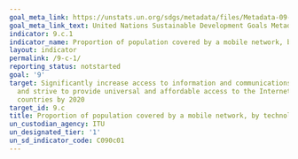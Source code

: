 ```yaml
---
goal_meta_link: https://unstats.un.org/sdgs/metadata/files/Metadata-09-0C-01.pdf
goal_meta_link_text: United Nations Sustainable Development Goals Metadata (pdf 663kB)
indicator: 9.c.1
indicator_name: Proportion of population covered by a mobile network, by technology
layout: indicator
permalink: /9-c-1/
reporting_status: notstarted
goal: '9'
target: Significantly increase access to information and communications technology
  and strive to provide universal and affordable access to the Internet in least developed
  countries by 2020
target_id: 9.c
title: Proportion of population covered by a mobile network, by technology
un_custodian_agency: ITU
un_designated_tier: '1'
un_sd_indicator_code: C090c01
---
```

